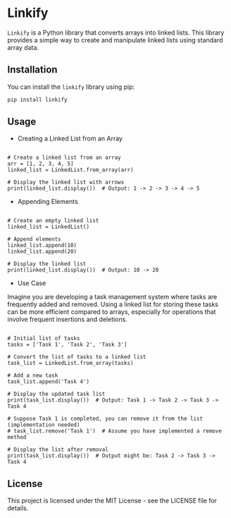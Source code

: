# Linkify

`Linkify` is a Python library that converts arrays into linked lists. This library provides a simple way to create and manipulate linked lists using standard array data.

## Installation

You can install the `linkify` library using pip:

```bash
pip install linkify
```
## Usage
- Creating a Linked List from an Array

```from linkify import LinkedList

# Create a linked list from an array
arr = [1, 2, 3, 4, 5]
linked_list = LinkedList.from_array(arr)

# Display the linked list with arrows
print(linked_list.display())  # Output: 1 -> 2 -> 3 -> 4 -> 5
```
- Appending Elements

```from linkify import LinkedList

# Create an empty linked list
linked_list = LinkedList()

# Append elements
linked_list.append(10)
linked_list.append(20)

# Display the linked list
print(linked_list.display())  # Output: 10 -> 20
```
- Use Case

Imagine you are developing a task management system where tasks are frequently added and removed. Using a linked list for storing these tasks can be more efficient compared to arrays, especially for operations that involve frequent insertions and deletions.

```from linkify import LinkedList

# Initial list of tasks
tasks = ['Task 1', 'Task 2', 'Task 3']

# Convert the list of tasks to a linked list
task_list = LinkedList.from_array(tasks)

# Add a new task
task_list.append('Task 4')

# Display the updated task list
print(task_list.display())  # Output: Task 1 -> Task 2 -> Task 3 -> Task 4

# Suppose Task 1 is completed, you can remove it from the list (implementation needed)
# task_list.remove('Task 1')  # Assume you have implemented a remove method

# Display the list after removal
print(task_list.display())  # Output might be: Task 2 -> Task 3 -> Task 4
```
## License

This project is licensed under the MIT License - see the LICENSE file for details.


